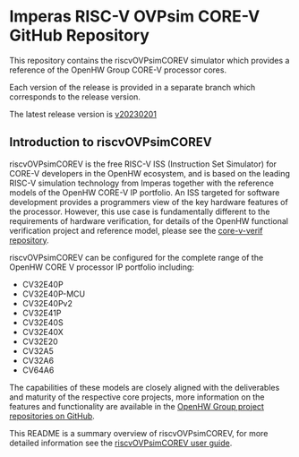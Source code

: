 # Imperas RISC-V OVPsim CORE-V GitHub Repository

This repository contains the riscvOVPsimCOREV simulator which provides a reference of the OpenHW Group CORE-V processor cores.

Each version of the release is provided in a separate branch which corresponds to the release version.

The latest release version is [v20230201](https://github.com/openhwgroup/riscv-ovpsim-corev/tree/v20230201)

## Introduction to riscvOVPsimCOREV

riscvOVPsimCOREV is the free RISC-V ISS (Instruction Set Simulator) for CORE-V developers in the OpenHW ecosystem, and is based on the leading RISC-V simulation technology from Imperas together with the reference models of the OpenHW CORE-V IP portfolio. An ISS targeted for software development provides a programmers view of the key hardware features of the processor. However, this use case is fundamentally different to the requirements of hardware verification, for details of the OpenHW functional verification project and reference model, please see the [core-v-verif repository](https://github.com/openhwgroup/core-v-verif).

riscvOVPsimCOREV can be configured for the complete range of the OpenHW CORE V processor IP portfolio including:

- CV32E40P
- CV32E40P-MCU
- CV32E40Pv2
- CV32E41P
- CV32E40S
- CV32E40X
- CV32E20
- CV32A5
- CV32A6
- CV64A6

The capabilities of these models are closely aligned with the deliverables and maturity of the respective core projects, more information on the features and functionality are available in the [OpenHW Group project repositories on GitHub](https://github.com/openhwgroup/core-v-cores).

This README is a summary overview of riscvOVPsimCOREV, for more detailed information see the [riscvOVPsimCOREV user guide](https://github.com/openhwgroup/riscv-ovpsim-corev/blob/v20230201/doc/riscvOVPsimCOREV_User_Guide.pdf).
